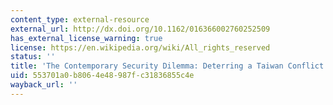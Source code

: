 ```yaml
---
content_type: external-resource
external_url: http://dx.doi.org/10.1162/016366002760252509
has_external_license_warning: true
license: https://en.wikipedia.org/wiki/All_rights_reserved
status: ''
title: 'The Contemporary Security Dilemma: Deterring a Taiwan Conflict'
uid: 553701a0-b806-4e48-987f-c31836855c4e
wayback_url: ''
---
```

